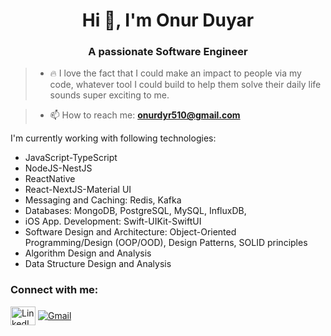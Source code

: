 <h1 align="center">Hi 👋, I'm Onur Duyar</h1>
<h3 align="center">A passionate Software Engineer</h3>

> - 🔥 I love the fact that I could make an impact to people via my code, whatever tool I could build to help
them solve their daily life sounds super exciting to me.

> - 📫 How to reach me: **onurdyr510@gmail.com**

I'm currently working with following technologies: 

- JavaScript-TypeScript
- NodeJS-NestJS
- ReactNative
- React-NextJS-Material UI
- Messaging and Caching: Redis, Kafka
- Databases: MongoDB, PostgreSQL, MySQL, InfluxDB, 
- iOS App. Development: Swift-UIKit-SwiftUI
- Software Design and Architecture: Object-Oriented Programming/Design (OOP/OOD), Design Patterns, SOLID principles
- Algorithm Design and Analysis
- Data Structure Design and Analysis

<h3 align="left">Connect with me:</h3>
<p align="left">
  <a href="https://www.linkedin.com/in/onurduyarr/" target="_blank"><img align="center" src="https://raw.githubusercontent.com/rahuldkjain/github-profile-readme-generator/master/src/images/icons/Social/linked-in-alt.svg" alt="LinkedIn" height="30" width="40" /></a>
  <a href="mailto:onurdyr510@gmail.com" target="_blank"><img align="center" src="https://img.shields.io/badge/Gmail-D14836?style=for-the-badge&logo=gmail&logoColor=white" alt="Gmail" /></a>
</p>


